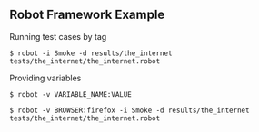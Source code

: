 ## Robot Framework Example

Running test cases by tag
```
$ robot -i Smoke -d results/the_internet tests/the_internet/the_internet.robot 
```

Providing variables
```
$ robot -v VARIABLE_NAME:VALUE
```
```
$ robot -v BROWSER:firefox -i Smoke -d results/the_internet tests/the_internet/the_internet.robot
```